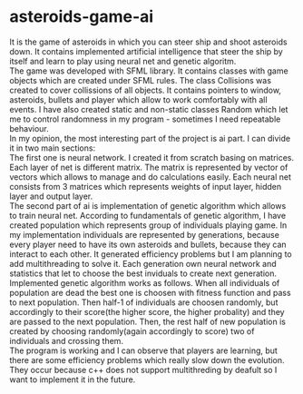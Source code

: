 # asteroids-game-ai

It is the game of asteroids in which you can steer ship and shoot asteroids down. It contains implemented artificial intelligence that steer the ship by itself and learn to play using neural net and genetic algoritm.</br>
The game was developed with SFML library. It contains classes with game objects which are created under SFML rules. The class Collisions was created to cover collissions of all objects. It contains pointers to window, asteroids, bullets and player which allow to work comfortably with all events. I have also created static and non-static classes Random which let me to control randomness in my program - sometimes I need repeatable behaviour.</br>
In my opinion, the most interesting part of the project is ai part. I can divide it in two main sections:</br>
The first one is neural network. I created it from scratch basing on matrices. Each layer of net is different matrix. The matrix is represented by vector of vectors which allows to manage and do calculations easily. Each neural net consists from 3 matrices which represents weights of input layer, hidden layer and output layer.</br>
The second part of ai is implementation of genetic algorithm which allows to train neural net. According to fundamentals of genetic algorithm, I have created population which represents group of individuals playing game. In my implementation individuals are represented by generations, because every player need to have its own asteroids and bullets, because they can interact to each other. It generated efficiency problems but I am planning to add multithreading to solve it.
Each generation own neural network and statistics that let to choose the best inviduals to create next generation.</br>
Implemented genetic algorithm works as follows. When all individuals of population are dead the best one is choosen with fitness function and pass to next population. Then half-1 of individuals are choosen randomly, but accordingly to their score(the higher score, the higher probality) and they are passed to the next population. Then, the rest half of new population is created by choosing randomly(again accordingly to score) two of individuals and crossing them.</br>
The program is working and I can observe that players are learning, but there are some efficiency problems which really slow down the evolution. They occur because c++ does not support multithreding by deafult so I want to implement it in the future. 

